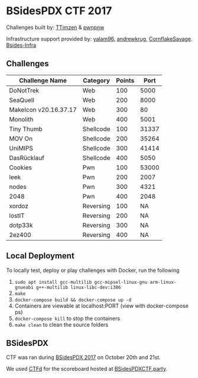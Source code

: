 # BSidesPDX CTF 2017

Challenges built by: [TTimzen](https://twitter.com/TTimzen) & [pwnpnw](https://twitter.com/pwnpnw)

Infrastructure support provided by: [yalam96](https://twitter.com/yalam96), [andrewkrug](https://twitter.com/andrewkrug), [CornflakeSavage](https://twitter.com/CornflakeSavage). [Bsides-Infra](https://github.com/flamingspaz/bsides-infra)

## Challenges

| Challenge Name | Category | Points | Port |
|----------------|----------|--------|------|
| DoNotTrek | Web | 100 | 5000 |
| SeaQuell | Web | 200 | 8000 |
| MakeIcon v20.16.37.17 | Web | 300 | 80 |
| Monolith | Web | 400 | 5001 |
| Tiny Thumb | Shellcode | 100 | 31337 |
| MOV On | Shellcode | 200 | 35264 |
| UniMIPS | Shellcode | 300 | 41414 |
| DasRücklauf | Shellcode | 400 | 5050 |
| Cookies | Pwn | 100 | 53000 |
| leek | Pwn | 200 | 2007 |
| nodes | Pwn | 300 | 4321 |
| 2048 | Pwn | 400 | 2048 |
| xordoz | Reversing | 100 | NA |
| lostIT | Reversing | 200 | NA |
| dotp33k | Reversing | 300 | NA |
| 2ez400 | Reversing | 400 | NA |

## Local Deployment

To locally test, deploy or play challenges with Docker, run the following

1. `sudo apt install gcc-multilib gcc-mipsel-linux-gnu arm-linux-gnueabi g++-multilib linux-libc-dev:i386`
1. `make`
1. `docker-compose build && docker-compose up -d`
1. Containers are viewable at localhost:PORT (view with docker-compose ps)
1. `docker-compose kill` to stop the containers
1. `make clean` to clean the source folders

## BSidesPDX

CTF was ran during [BSidesPDX 2017](https://bsidespdx.org/events/2017/contests-events.html) on October 20th and 21st.

We used [CTFd](https://ctfd.io/) for the scoreboard hosted at [BSidesPDXCTF.party](https://bsidespdxctf.party/).
